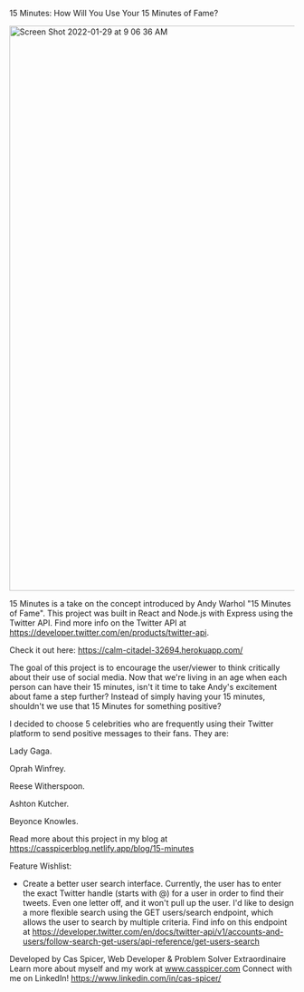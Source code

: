
15 Minutes: How Will You Use Your 15 Minutes of Fame?

<img width="997" alt="Screen Shot 2022-01-29 at 9 06 36 AM" src="https://user-images.githubusercontent.com/79177146/151674899-5b6bd8ee-1a1e-4d74-a6c2-b1a85bdf4f7e.png">

15 Minutes is a take on the concept introduced by Andy Warhol "15 Minutes of Fame". This project was built in React and Node.js with Express using the Twitter API.  Find more info on the Twitter API at https://developer.twitter.com/en/products/twitter-api.  

Check it out here: https://calm-citadel-32694.herokuapp.com/

The goal of this project is to encourage the user/viewer to think critically about their use of social media.  Now that we're living in an age when each person can have their 15 minutes, isn't it time to take Andy's excitement about fame a step further?  Instead of simply having your 15 minutes, shouldn't we use that 15 Minutes for something positive?   

I decided to choose 5 celebrities who are frequently using their Twitter platform to send positive messages to their fans.  They are:

Lady Gaga.

Oprah Winfrey.

Reese Witherspoon.

Ashton Kutcher.

Beyonce Knowles. 

Read more about this project in my blog at https://casspicerblog.netlify.app/blog/15-minutes

Feature Wishlist:
- Create a better user search interface. Currently, the user has to enter the exact Twitter handle (starts with @) for a user in order to find their tweets.  Even one letter off, and it won't pull up the user.  I'd like to design a more flexible search using the GET users/search endpoint, which allows the user to search by multiple criteria.  Find info on this endpoint at https://developer.twitter.com/en/docs/twitter-api/v1/accounts-and-users/follow-search-get-users/api-reference/get-users-search

Developed by Cas Spicer, Web Developer & Problem Solver Extraordinaire 
Learn more about myself and my work at www.casspicer.com
Connect with me on LinkedIn! https://www.linkedin.com/in/cas-spicer/
